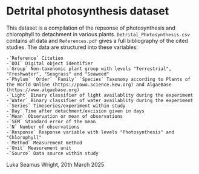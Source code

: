 # Detrital photosynthesis dataset
This dataset is a compilation of the repsonse of photosynthesis and chlorophyll to detachment in various plants. `Detrital_Photosynthesis.csv` contains all data and `References.pdf` gives a full bibliography of the cited studies. The data are structured into these variables:

    -`Reference` Citation
    -`DOI` Digital object identifier
    -`Group` Non-taxonomic plant group with levels "Terrestrial", "Freshwater", "Seagrass" and "Seaweed"
    -`Phylum` `Order` `Family` `Species` Taxonomy according to Plants of the World Online (https://powo.science.kew.org) and AlgaeBase (https://www.algaebase.org)
    -`Light` Binary classifier of light availablity during the experiment
    -`Water` Binary classifier of water availablity during the experiment
    -`Series` Timeseries/experiment within study 
    -`Day` Time after detachment/excision given in days
    -`Mean` Observation or mean of observations
    -`SEM` Standard error of the mean
    -`N` Number of observations
    -`Response` Response variable with levels "Photosynthesis" and "Chlorophyll"
    -`Method` Measurement method
    -`Unit` Measurement unit
    -`Source` Data source within study

Luka Seamus Wright, 20th March 2025
